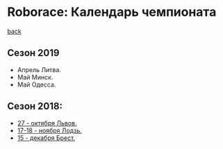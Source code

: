 # Roborace: Календарь чемпионата
[back](./)

## Сезон 2019

* Апрель Литва.
* Май Минск.
* Май Одесса.


## Сезон 2018:

* [27 - октября Львов.](http://lp.edu.ua/robocup)
* [17-18 - ноября Лодзь.](http://skaner.p.lodz.pl/sumochallenge/)
* [15 - декабря Брест.](http://smartrobofest.by/)
